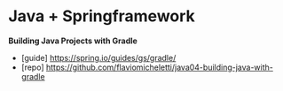 # Java + Springframework

__Building Java Projects with Gradle__

- [guide] https://spring.io/guides/gs/gradle/
- [repo]  https://github.com/flaviomicheletti/java04-building-java-with-gradle

